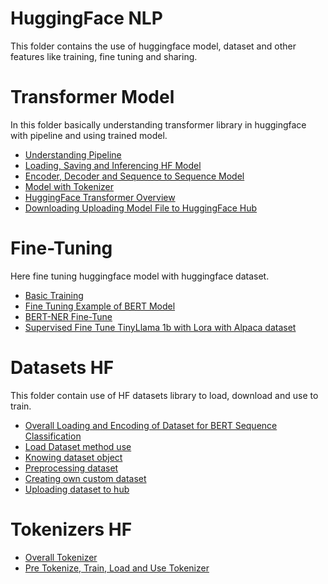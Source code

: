 # HuggingFace NLP

This folder contains the use of huggingface model, dataset and other features like training, fine tuning and sharing.

# Transformer Model

In this folder basically understanding transformer library in huggingface with pipeline and using trained model.

- [Understanding Pipeline](./Transformer%20Model/Transformer-01.ipynb)
- [Loading, Saving and Inferencing HF Model](./Transformer%20Model/Transformer-02.ipynb)
- [Encoder, Decoder and Sequence to Sequence Model](./Transformer%20Model/Understanding-Transformer.ipynb)
- [Model with Tokenizer](./Transformer%20Model/Using-All.ipynb)
- [HuggingFace Transformer Overview](./Transformer%20Model/HF_Transformers_00.ipynb)
- [Downloading Uploading Model File to HuggingFace Hub](./Transformer%20Model/HF_Transformers_01.ipynb)

# Fine-Tuning

Here fine tuning huggingface model with huggingface dataset.

- [Basic Training](./Fine%20Tuning/Training.ipynb)
- [Fine Tuning Example of BERT Model](./Fine%20Tuning/BERT-NER-FINETUNE.ipynb)
- [BERT-NER Fine-Tune](./Fine%20Tuning/BERT-NER-FINETUNE.ipynb)
- [Supervised Fine Tune TinyLlama 1b with Lora with Alpaca dataset](./Fine%20Tuning/Master_FineTune.ipynb)

# Datasets HF

This folder contain use of HF datasets library to load, download and use to train.

- [Overall Loading and Encoding of Dataset for BERT Sequence Classification](./Datasets%20HF/Dataset_01.ipynb)
- [Load Dataset method use](./Datasets%20HF/Dataset_02.ipynb)
- [Knowing dataset object](./Datasets%20HF/Dataset_03.ipynb)
- [Preprocessing dataset](./Datasets%20HF/Dataset_04.ipynb)
- [Creating own custom dataset](./Datasets%20HF/Dataset_05.ipynb)
- [Uploading dataset to hub](./Datasets%20HF/Dataset_06.ipynb)

# Tokenizers HF

- [Overall Tokenizer](./Tokenizers/01_Overview_Tokenizers.ipynb)
- [Pre Tokenize, Train, Load and Use Tokenizer](./Tokenizers/02_Tokenization_Pipeline.ipynb)
